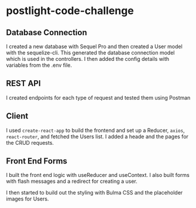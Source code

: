 # postlight-code-challenge

## Database Connection

I created a new database with Sequel Pro and then created a User model with the sequelize-cli. This generated the database connection model which is used in the controllers. I then added the config details with variables from the .env file.

## REST API

I created endpoints for each type of request and tested them using Postman

## Client

I used `create-react-app` to build the frontend and set up a Reducer, `axios`, `react-router`, and fetched the Users list. I added a heade and the pages for the CRUD requests.

## Front End Forms

I built the front end logic with useReducer and useContext. I also built forms with flash messages and a redirect for creating a user.

I then started to build out the styling with Bulma CSS and the placeholder images for Users.
